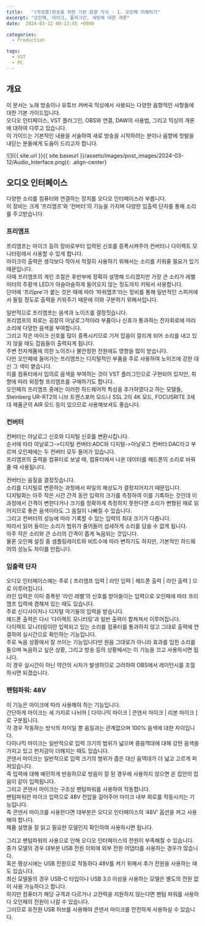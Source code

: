 ```yaml
---
title:   "(작성중)방송을 위한 기본 음향 지식 - 1. 오인페 이해하기"
excerpt: "오인페, 마이크, 플러그인, 세팅에 대한 개론"
date:  2024-03-12 00:12:05 +0900

categories:
  - Production

tags:
  - VST
  - PC
---
```


## 개요

이 문서는 노래 방송이나 유튜브 커버곡 믹싱에서 사용되는 다양한 음향적인 사항들에 대한 기본 가이드입니다.  
오디오 인터페이스, VST 플러그인, OBS와 연결, DAW의 사용법, 그리고 믹싱의 개론에 대하여 다루고 있습니다.  
이 가이드는 기본적인 내용을 서술하여 새로 방송을 시작하려는 분이나 음향에 첫발을 내딛는 분들에게 도움이 드리고자 합니다.  

![]({{ site.url }}{{ site.baseurl }}/assets/images/post_images/2024-03-12/Audio_Interface.png){: .align-center}  

## 오디오 인터페이스

다양한 소리를 컴퓨터와 연결하는 장치를 오디오 인터페이스라 부릅니다.  
이 장비는 크게 ‘프리앰프’와 ‘컨버터’의 기능을 가지며 다양한 입출력 단자를 통해 소리를 주고받습니다.

### 프리앰프  

프리앰프는 마이크 등의 장비로부터 입력된 신호를 증폭시켜주어 컨버터나 다이렉트 모니터링에서 사용할 수 있게 합니다.  
마이크의 출력은 생각보다 작아서 적절히 사용하기 위해서는 소리를 키워줄 필요가 있기 때문입니다.  
이때 프리앰프의 게인 조절은 후반부에 정확히 설명해 드리겠지만 가장 큰 소리가 레벨 미터의 주황색 LED가 아슬아슬하게 들어오지 않는 정도까지 키워서 사용합니다.  
단어에 ‘프리pre’가 붙는 것은 때에 따라 ‘파워앰프’라는 장비를 통해 일반적인 스피커에서 들릴 정도로 출력을 키워주기 때문에 이와 구분하기 위해서입니다.  

일반적으로 프리앰프는 음색과 노이즈를 결정짓습니다.  
프리앰프의 회로는 굉장히 아날로그적이라 부품이나 신호가 통과하는 전자회로에 따라 소리에 다양한 음색을 부여합니다.  
그리고 작은 마이크 신호를 많이 증폭시키므로 기저 잡음이 깔리게 되어 소리를 내고 있지 않을 때도 잡음들이 출력되게 됩니다.  
주변 전자제품에 의한 노이즈나 불안정한 전원에도 영향을 많이 받습니다.  
다만 오인페에 들어가는 프리앰프는 디지털적인 부품을 주로 사용하여 노이즈에 강한 대신 그 색이 옅습니다.  
이를 컴퓨터에서 임의로 음색을 부여하는 것이 VST 플러그인으로 구현되어 있지만, 취향에 따라 외장형 프리앰프를 구매하기도 합니다.  
오인페의 프리앰프 중에는 이러한 하드웨어적 특성을 추가하였다고 하는 모델들, Steinberg UR-RT2의 니브 트랜스포머 모드나 SSL 2의 4K 모드, FOCUSRITE 3세대 제품군의 AIR 모드 등이 있으므로 사용해보셔도 좋습니다.  

### 컨버터  

컨버터는 아날로그 신호와 디지털 신호를 변환시킵니다.  
순서에 따라 아날로그->디지털 컨버터:ADC와 디지털->아날로그 컨버터:DAC라고 부르며 오인페에는 두 컨버터 모두 들어가 있습니다.  
프리앰프의 출력을 컴퓨터로 보낼 때, 컴퓨터에서 나온 데이터를 헤드폰의 소리로 바꿔줄 때 사용됩니다.  

컨버터는 음질을 결정짓습니다.  
소리를 디지털로 변환하는 과정에서 파일의 해상도가 결정지어지기 때문입니다.  
디지털화는 아주 작은 시간 간격 동안 입력의 크기를 측정하여 이를 기록하는 것인데 이 과정에서 간격이 변한다거나 크기를 정확하게 측정하지 못한다면 소리가 변형된 채로 읽어지므로 좋은 음색이라도 그 음질이 나빠질 수 있습니다.  
그리고 컨버터의 성능에 따라 기록할 수 있는 입력의 최대 크기가 다릅니다.  
따라서 읽어 들이는 소리가 범위가 줄어들어 섬세하게 소리를 담을 수 없게 됩니다.  
아주 작은 소리와 큰 소리의 간격이 좁게 녹음되는 것입니다.  
물론 오인페 설정 중 샘플링레이트와 비트수에 따라 변하기도 하지만, 기본적인 하드웨어의 성능도 차이를 만듭니다.  

### 입출력 단자  

오디오 인터페이스에는 주로 [ 프리앰프 입력 | 라인 입력 | 헤드폰 출력 | 라인 출력 ] 으로 이루어집니다.  
라인 입력은 이미 증폭된 ‘라인 레벨’의 신호를 받아들이는 입력으로 오인페에 따라 프리앰프 입력에 겸해져 있는 때도 있습니다.  
주로 신디사이저나 디지털 악기들의 입력을 받습니다.  
헤드폰 출력은 다시 ‘다이렉트 모니터링’과 일반 출력이 합쳐져서 이루어집니다.  
다이렉트 모니터링이란 입력되고 있는 소리를 컴퓨터를 통과하지 않고 그대로 출력에 연결하여 실시간으로 확인하는 기능입니다.  
주로 녹음 상황에서 잘 쓰이는 기능입니다만 원음 그대로가 아니라 효과를 입힌 소리를 들으며 녹음하고 싶은 상황, 그리고 방송 등의 상황에서는 이 기능을 끄고 사용하시면 됩니다.  
이 경우 실시간이 아닌 약간의 시차가 발생하므로 고려하여 OBS에서 레이턴시를 조절하시면 되겠습니다.  

### 팬텀파워: 48V  

이 기능은 마이크에 따라 사용해야 하는 기능입니다.  
간단하게 마이크는 세 가지로 나뉘어 [ 다이나믹 마이크 | 콘덴서 마이크 | 리본 마이크 ]로 구분됩니다.  
각 경우 작동하는 방식의 차이일 뿐 음질과는 관계없으며 100% 음색에 대한 차이입니다.  
다이나믹 마이크는 일반적으로 입력 크기의 범위가 넓으며 중음역대에 대해 강한 음색을 가지고 있고 펀치감이 더해지는 때도 있습니다.  
콘덴서 마이크는 일반적으로 입력 크기의 범위가 좁은 대신 음역대가 더 넓고 고르게 퍼져있습니다.  
즉 입력에 대해 예민하게 반응하므로 방음이 잘 된 경우에 사용하지 않으면 온 집안의 잡음이 같이 입력됩니다.  
그리고 콘덴서 마이크는 구조상 팬텀파워를 사용하여 작동합니다.  
팬텀파워란 마이크 입력으로 48V 전압을 걸어주어 마이크 내부 회로를 작동시키는 기능입니다.  
즉 콘덴서 마이크를 사용한다면 대부분은 오디오 인터페이스의 ‘48V’ 옵션을 켜고 사용해야 합니다.  
제품 설명을 잘 읽고 필요한 모델인지 확인하여 사용하시면 됩니다.  

그리고 팬텀파워의 사용으로 인해 오디오 인터페이스의 전원이 부족해질 수 있습니다.  
중가 모델의 경우 대부분 USB 전원 이외에 외부 전원 어댑터를 사용하는 경우가 많습니다.  
혹은 평상시에는 USB 전원으로 작동하다 48V를 켜기 위해서 추가 전원을 사용하는 때도 있습니다.  
최신 모델들의 경우 USB-C 타입이나 USB 3.0 이상을 사용하는 모델은 별도의 전원 없이 사용 가능하다고 합니다.  
하지만 컴퓨터가 해당 규격과 다르거나 고전력을 지원하지 않는다면 팬텀 파워를 사용하다 오인페의 전원이 나갈 수 있습니다.  
그러므로 유전원 USB 허브를 사용해야 콘덴서 마이크를 안전하게 사용하실 수 있습니다.  
